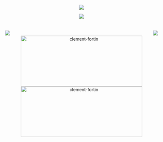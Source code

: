 <!--
**supercrytoking/supercrytoking** is a ✨ _special_ ✨ repository because its `README.md` (this file) appears on your GitHub profile.

Here are some ideas to get you started:

- 🔭 I’m currently working on ...
- 🌱 I’m currently learning ...
- 👯 I’m looking to collaborate on ...
- 🤔 I’m looking for help with ...
- 💬 Ask me about ...
- 📫 How to reach me: ...
- 😄 Pronouns: ...
- ⚡ Fun fact: ...
-->

<p align="center">
  <a href="https://github.com/DenverCoder1/readme-typing-svg">
    <img src="https://readme-typing-svg.herokuapp.com?lines=I%20am%20Python%20Developer;Django%20Flask%20Pyramid%20Bottle%20Jinja;Building%20Scripts%20for%20Automated%20Trading,%20Technical%20Analysis,%20Backtesting;Machine%20Learning,%20Artificial%20Intelligence;Using%20API%20Of%20Interactive%20Brokers,%20TD%20Ameritrade%20;MetaTrader,%20TradingView,%20Thinkorswim,%20NinjaTrader&center=true&width=800&height=60">
  </a>
</p>

<!-- <img src="https://github.com/TopTalentDev/TopTalentDev/blob/main/1.gif" alt="Awesome Badge" width="100%" height="450px"/> -->
<p align="center">
  <a href="https://skillicons.dev">
    <img src="https://skillicons.dev/icons?i=cs,cpp,html,css,bots,java,py,pytorch,tensorflow,solidity,js,nodejs,matlab,firebase" />
  </a>
</p>
<h1 align="center">
  <img align="left" src="https://visitor-badge.laobi.icu/badge?page_id=toshinestar.toshinestar" />
  <img align="right" src="https://img.shields.io/github/followers/toshinestar?label=Follow&style=for-the-badge&logo=appveyor" />
</h1>
<br />

<div align="center">
  <img src="https://github-readme-stats.vercel.app/api?username=toshinestar&show_icons=true&theme=transparent" alt="clement-fortin" width=400 height=167/>
  <img src="https://github-readme-stats.vercel.app/api/top-langs/?username=toshinestar&layout=compact&show_icons=true&theme=transparent" alt="clement-fortin" width=400 height=167/>
</div>
